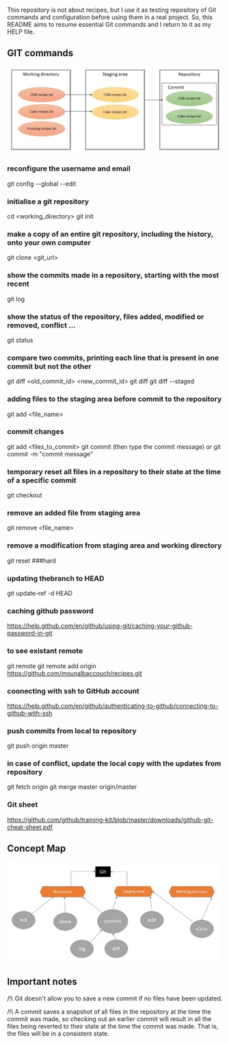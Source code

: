 This repository is not about recipes, but I use it as testing repository of Git commands and configuration before using them in a real project. So, this README aims to resume essential Git commands and I return to it as my HELP file.

## GIT commands ##

<p align="center">
<img src="figures/intro.jpg" width="500"/>
</p>

### reconfigure the username and email ###
git config --global --edit

### initialise a git repository ###
 cd <working_directory>
 git init

### make a copy of an entire git repository, including the history, onto your own computer ###
 git clone <git_url>

### show the commits made in a repository, starting with the most recent ###
 git log 

### show the status of the repository, files added, modified or removed, conflict ... ###
 git status

### compare two commits, printing each line that is present in one commit but not the other ###
 git diff <old_commit_id> <new_commit_id>
 git diff
 git diff --staged

### adding files to the staging area before commit to the repository ###
 git add <file_name>

### commit changes ###
 git add <files_to_commit>
 git commit (then type the commit message)
 or
 git commit -m "commit message"

### temporary reset all files in a repository to their state at the time of a specific commit ###
 git checkout

### remove an added file from staging area ###
 git remove <file_name>

### remove a modification from staging area and working directory ###
 git reset ###hard

### updating thebranch to HEAD ###
 git update-ref -d HEAD

### caching github password ###
 https://help.github.com/en/github/using-git/caching-your-github-password-in-git

### to see existant remote ###
 git remote
 git remote add origin https://github.com/mounalbaccouch/recipes.git

### coonecting with ssh to GitHub account ###
 https://help.github.com/en/github/authenticating-to-github/connecting-to-github-with-ssh

### push commits from local to repository ###
 git push origin master

### in case of conflict, update the local copy with the updates from repository ###
 git fetch origin
 git merge master origin/master

### Git sheet ###
 https://github.com/github/training-kit/blob/master/downloads/github-git-cheat-sheet.pdf

## Concept Map ##
<p align="center">
<img src="figures/concept-map.jpg" width="500"/>
</p>

## Important notes ##
 /!\ Git doesn't allow you to save a new commit if no files have been updated.

 /!\ A commit saves a snapshot of all files in the repository at the time the commit was made, so checking out an earlier commit will result in all the files being reverted to their state at the time the commit was made. That is, the files will be in a consistent state.
 


